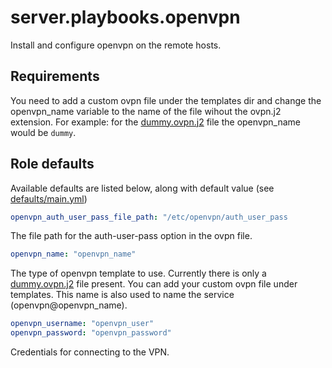 # server.playbooks.openvpn
Install and configure openvpn on the remote hosts.

## Requirements
You need to add a custom ovpn file under the templates dir and change the openvpn_name variable to the name of the file wihout the ovpn.j2 extension.
For example: for the [dummy.ovpn.j2](../roles/openvpn/templates/dummy.ovpn.j2) file the openvpn_name would be `dummy`.

## Role defaults
Available defaults are listed below, along with default value (see [defaults/main.yml](../roles/openvpn/defaults/main.yml))
```yaml
openvpn_auth_user_pass_file_path: "/etc/openvpn/auth_user_pass
```
The file path for the auth-user-pass option in the ovpn file.

```yaml
openvpn_name: "openvpn_name"
```
The type of openvpn template to use. Currently there is only a [dummy.ovpn.j2](../roles/openvpn/templates/dummy.ovpn.j2) file present. You can add your custom ovpn file under templates. This name is also used to name the service (openvpn@openvpn_name).

```yaml
openvpn_username: "openvpn_user"
openvpn_password: "openvpn_password"
```
Credentials for connecting to the VPN.
